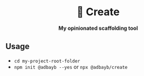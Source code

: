<div align="center">
    <h1>🦦 Create</h1>
    <strong>My opinionated scaffolding tool</strong>
</div>
<p></p>

## Usage

-   `cd my-project-root-folder`
-   `npm init @adbayb --yes` or `npx @adbayb/create`
